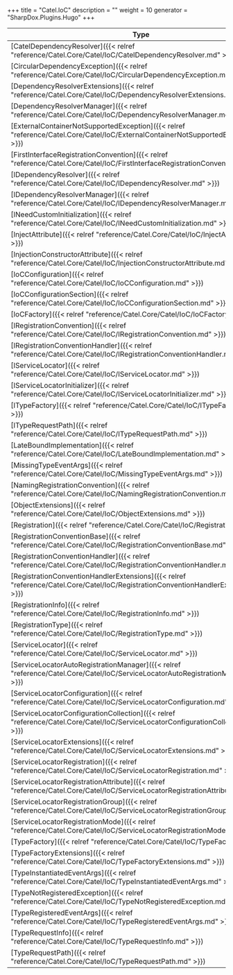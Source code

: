 

+++
title = "Catel.IoC" 
description = ""
weight = 10
generator = "SharpDox.Plugins.Hugo"
+++

Type|Description
---|---
[CatelDependencyResolver]({{&lt; relref "reference/Catel.Core/Catel/IoC/CatelDependencyResolver.md" &gt;}})| 
[CircularDependencyException]({{&lt; relref "reference/Catel.Core/Catel/IoC/CircularDependencyException.md" &gt;}})| 
[DependencyResolverExtensions]({{&lt; relref "reference/Catel.Core/Catel/IoC/DependencyResolverExtensions.md" &gt;}})| 
[DependencyResolverManager]({{&lt; relref "reference/Catel.Core/Catel/IoC/DependencyResolverManager.md" &gt;}})| 
[ExternalContainerNotSupportedException]({{&lt; relref "reference/Catel.Core/Catel/IoC/ExternalContainerNotSupportedException.md" &gt;}})| 
[FirstInterfaceRegistrationConvention]({{&lt; relref "reference/Catel.Core/Catel/IoC/FirstInterfaceRegistrationConvention.md" &gt;}})| 
[IDependencyResolver]({{&lt; relref "reference/Catel.Core/Catel/IoC/IDependencyResolver.md" &gt;}})| 
[IDependencyResolverManager]({{&lt; relref "reference/Catel.Core/Catel/IoC/IDependencyResolverManager.md" &gt;}})| 
[INeedCustomInitialization]({{&lt; relref "reference/Catel.Core/Catel/IoC/INeedCustomInitialization.md" &gt;}})| 
[InjectAttribute]({{&lt; relref "reference/Catel.Core/Catel/IoC/InjectAttribute.md" &gt;}})| 
[InjectionConstructorAttribute]({{&lt; relref "reference/Catel.Core/Catel/IoC/InjectionConstructorAttribute.md" &gt;}})| 
[IoCConfiguration]({{&lt; relref "reference/Catel.Core/Catel/IoC/IoCConfiguration.md" &gt;}})| 
[IoCConfigurationSection]({{&lt; relref "reference/Catel.Core/Catel/IoC/IoCConfigurationSection.md" &gt;}})| 
[IoCFactory]({{&lt; relref "reference/Catel.Core/Catel/IoC/IoCFactory.md" &gt;}})| 
[IRegistrationConvention]({{&lt; relref "reference/Catel.Core/Catel/IoC/IRegistrationConvention.md" &gt;}})| 
[IRegistrationConventionHandler]({{&lt; relref "reference/Catel.Core/Catel/IoC/IRegistrationConventionHandler.md" &gt;}})| 
[IServiceLocator]({{&lt; relref "reference/Catel.Core/Catel/IoC/IServiceLocator.md" &gt;}})| 
[IServiceLocatorInitializer]({{&lt; relref "reference/Catel.Core/Catel/IoC/IServiceLocatorInitializer.md" &gt;}})| 
[ITypeFactory]({{&lt; relref "reference/Catel.Core/Catel/IoC/ITypeFactory.md" &gt;}})| 
[ITypeRequestPath]({{&lt; relref "reference/Catel.Core/Catel/IoC/ITypeRequestPath.md" &gt;}})| 
[LateBoundImplementation]({{&lt; relref "reference/Catel.Core/Catel/IoC/LateBoundImplementation.md" &gt;}})| 
[MissingTypeEventArgs]({{&lt; relref "reference/Catel.Core/Catel/IoC/MissingTypeEventArgs.md" &gt;}})| 
[NamingRegistrationConvention]({{&lt; relref "reference/Catel.Core/Catel/IoC/NamingRegistrationConvention.md" &gt;}})| 
[ObjectExtensions]({{&lt; relref "reference/Catel.Core/Catel/IoC/ObjectExtensions.md" &gt;}})| 
[Registration]({{&lt; relref "reference/Catel.Core/Catel/IoC/Registration.md" &gt;}})| 
[RegistrationConventionBase]({{&lt; relref "reference/Catel.Core/Catel/IoC/RegistrationConventionBase.md" &gt;}})| 
[RegistrationConventionHandler]({{&lt; relref "reference/Catel.Core/Catel/IoC/RegistrationConventionHandler.md" &gt;}})| 
[RegistrationConventionHandlerExtensions]({{&lt; relref "reference/Catel.Core/Catel/IoC/RegistrationConventionHandlerExtensions.md" &gt;}})| 
[RegistrationInfo]({{&lt; relref "reference/Catel.Core/Catel/IoC/RegistrationInfo.md" &gt;}})| 
[RegistrationType]({{&lt; relref "reference/Catel.Core/Catel/IoC/RegistrationType.md" &gt;}})| 
[ServiceLocator]({{&lt; relref "reference/Catel.Core/Catel/IoC/ServiceLocator.md" &gt;}})| 
[ServiceLocatorAutoRegistrationManager]({{&lt; relref "reference/Catel.Core/Catel/IoC/ServiceLocatorAutoRegistrationManager.md" &gt;}})| 
[ServiceLocatorConfiguration]({{&lt; relref "reference/Catel.Core/Catel/IoC/ServiceLocatorConfiguration.md" &gt;}})| 
[ServiceLocatorConfigurationCollection]({{&lt; relref "reference/Catel.Core/Catel/IoC/ServiceLocatorConfigurationCollection.md" &gt;}})| 
[ServiceLocatorExtensions]({{&lt; relref "reference/Catel.Core/Catel/IoC/ServiceLocatorExtensions.md" &gt;}})| 
[ServiceLocatorRegistration]({{&lt; relref "reference/Catel.Core/Catel/IoC/ServiceLocatorRegistration.md" &gt;}})| 
[ServiceLocatorRegistrationAttribute]({{&lt; relref "reference/Catel.Core/Catel/IoC/ServiceLocatorRegistrationAttribute.md" &gt;}})| 
[ServiceLocatorRegistrationGroup]({{&lt; relref "reference/Catel.Core/Catel/IoC/ServiceLocatorRegistrationGroup.md" &gt;}})| 
[ServiceLocatorRegistrationMode]({{&lt; relref "reference/Catel.Core/Catel/IoC/ServiceLocatorRegistrationMode.md" &gt;}})| 
[TypeFactory]({{&lt; relref "reference/Catel.Core/Catel/IoC/TypeFactory.md" &gt;}})| 
[TypeFactoryExtensions]({{&lt; relref "reference/Catel.Core/Catel/IoC/TypeFactoryExtensions.md" &gt;}})| 
[TypeInstantiatedEventArgs]({{&lt; relref "reference/Catel.Core/Catel/IoC/TypeInstantiatedEventArgs.md" &gt;}})| 
[TypeNotRegisteredException]({{&lt; relref "reference/Catel.Core/Catel/IoC/TypeNotRegisteredException.md" &gt;}})| 
[TypeRegisteredEventArgs]({{&lt; relref "reference/Catel.Core/Catel/IoC/TypeRegisteredEventArgs.md" &gt;}})| 
[TypeRequestInfo]({{&lt; relref "reference/Catel.Core/Catel/IoC/TypeRequestInfo.md" &gt;}})| 
[TypeRequestPath]({{&lt; relref "reference/Catel.Core/Catel/IoC/TypeRequestPath.md" &gt;}})| 

